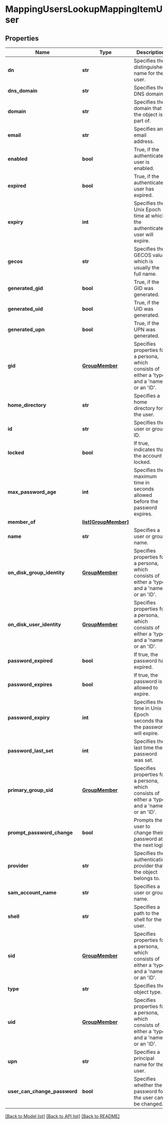 # MappingUsersLookupMappingItemUser

## Properties
Name | Type | Description | Notes
------------ | ------------- | ------------- | -------------
**dn** | **str** | Specifies the distinguished name for the user. | 
**dns_domain** | **str** | Specifies the DNS domain. | 
**domain** | **str** | Specifies the domain that the object is part of. | 
**email** | **str** | Specifies an email address. | 
**enabled** | **bool** | True, if the authenticated user is enabled. | 
**expired** | **bool** | True, if the authenticated user has expired. | 
**expiry** | **int** | Specifies the Unix Epoch time at which the authenticated user will expire. | 
**gecos** | **str** | Specifies the GECOS value, which is usually the full name. | 
**generated_gid** | **bool** | True, if the GID was generated. | 
**generated_uid** | **bool** | True, if the UID was generated. | 
**generated_upn** | **bool** | True, if the UPN was generated. | 
**gid** | [**GroupMember**](GroupMember.md) | Specifies properties for a persona, which consists of either a &#39;type&#39; and a &#39;name&#39; or an &#39;ID&#39;. | 
**home_directory** | **str** | Specifies a home directory for the user. | 
**id** | **str** | Specifies the user or group ID. | 
**locked** | **bool** | If true, indicates that the account is locked. | 
**max_password_age** | **int** | Specifies the maximum time in seconds allowed before the password expires. | 
**member_of** | [**list[GroupMember]**](GroupMember.md) |  | 
**name** | **str** | Specifies a user or group name. | 
**on_disk_group_identity** | [**GroupMember**](GroupMember.md) | Specifies properties for a persona, which consists of either a &#39;type&#39; and a &#39;name&#39; or an &#39;ID&#39;. | 
**on_disk_user_identity** | [**GroupMember**](GroupMember.md) | Specifies properties for a persona, which consists of either a &#39;type&#39; and a &#39;name&#39; or an &#39;ID&#39;. | 
**password_expired** | **bool** | If true, the password has expired. | 
**password_expires** | **bool** | If true, the password is allowed to expire. | 
**password_expiry** | **int** | Specifies the time in Unix Epoch seconds that the password will expire. | 
**password_last_set** | **int** | Specifies the last time the password was set. | 
**primary_group_sid** | [**GroupMember**](GroupMember.md) | Specifies properties for a persona, which consists of either a &#39;type&#39; and a &#39;name&#39; or an &#39;ID&#39;. | 
**prompt_password_change** | **bool** | Prompts the user to change their password at the next login. | 
**provider** | **str** | Specifies the authentication provider that the object belongs to. | 
**sam_account_name** | **str** | Specifies a user or group name. | 
**shell** | **str** | Specifies a path to the shell for the user. | 
**sid** | [**GroupMember**](GroupMember.md) | Specifies properties for a persona, which consists of either a &#39;type&#39; and a &#39;name&#39; or an &#39;ID&#39;. | 
**type** | **str** | Specifies the object type. | 
**uid** | [**GroupMember**](GroupMember.md) | Specifies properties for a persona, which consists of either a &#39;type&#39; and a &#39;name&#39; or an &#39;ID&#39;. | 
**upn** | **str** | Specifies a principal name for the user. | 
**user_can_change_password** | **bool** | Specifies whether the password for the user can be changed. | 

[[Back to Model list]](../README.md#documentation-for-models) [[Back to API list]](../README.md#documentation-for-api-endpoints) [[Back to README]](../README.md)


